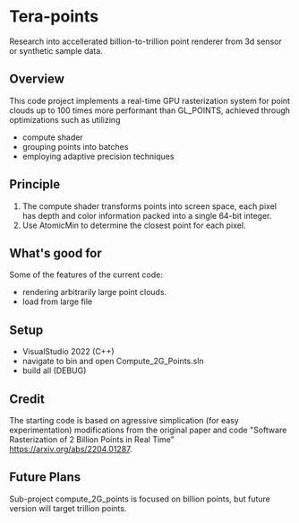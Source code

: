 # Tera-points
Research into accellerated billion-to-trillion point renderer from 3d sensor or synthetic sample data.

## Overview
This code project implements a real-time GPU rasterization system for point clouds up to 100 times more performant than GL_POINTS, achieved through optimizations such as utilizing 
* compute shader
* grouping points into batches
* employing adaptive precision techniques

## Principle
1. The compute shader transforms points into screen space, each pixel has depth and color information packed into a single 64-bit integer.
2. Use AtomicMin to determine the closest point for each pixel.

## What's good for
Some of the features of the current code:
* rendering arbitrarily large point clouds.
* load from large file 

## Setup
* VisualStudio 2022 (C++)
* navigate to bin and open Compute_2G_Points.sln
* build all (DEBUG)

## Credit
The starting code is based on agressive simplication (for easy experimentation) modifications from the original paper and code "Software Rasterization of 2 Billion Points in Real Time" https://arxiv.org/abs/2204.01287. 
 
## Future Plans
Sub-project compute_2G_points is focused on billion points, but future version will target trillion points.







